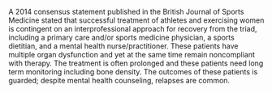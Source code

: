 A 2014 consensus statement published in the British Journal of Sports Medicine stated that successful treatment of athletes and exercising women is contingent on an interprofessional approach for recovery from the triad, including a primary care and/or sports medicine physician, a sports dietitian, and a mental health nurse/practitioner. These patients have multiple organ dysfunction and yet at the same time remain noncompliant with therapy. The treatment is often prolonged and these patients need long term monitoring including bone density. The outcomes of these patients is guarded; despite mental health counseling, relapses are common.